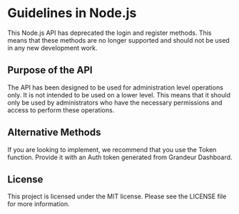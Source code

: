 # Guidelines in Node.js


This Node.js API has deprecated the login and register methods. This means that these methods are no longer supported and should not be used in any new development work.

## Purpose of the API

The API has been designed to be used for administration level operations only. It is not intended to be used on a lower level. This means that it should only be used by administrators who have the necessary permissions and access to perform these operations.

## Alternative Methods

If you are looking to implement, we recommend that you use the Token function. Provide it with an Auth token generated from Grandeur Dashboard.

## License

This project is licensed under the MIT license. Please see the LICENSE file for more information.
